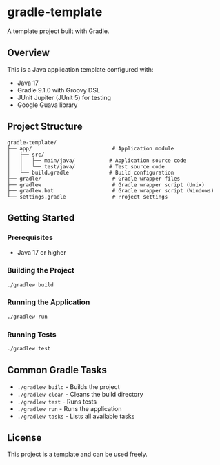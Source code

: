 # gradle-template

A template project built with Gradle.

## Overview

This is a Java application template configured with:
- Java 17
- Gradle 9.1.0 with Groovy DSL
- JUnit Jupiter (JUnit 5) for testing
- Google Guava library

## Project Structure

```
gradle-template/
├── app/                          # Application module
│   ├── src/
│   │   ├── main/java/           # Application source code
│   │   └── test/java/           # Test source code
│   └── build.gradle             # Build configuration
├── gradle/                       # Gradle wrapper files
├── gradlew                       # Gradle wrapper script (Unix)
├── gradlew.bat                   # Gradle wrapper script (Windows)
└── settings.gradle               # Project settings
```

## Getting Started

### Prerequisites

- Java 17 or higher

### Building the Project

```bash
./gradlew build
```

### Running the Application

```bash
./gradlew run
```

### Running Tests

```bash
./gradlew test
```

## Common Gradle Tasks

- `./gradlew build` - Builds the project
- `./gradlew clean` - Cleans the build directory
- `./gradlew test` - Runs tests
- `./gradlew run` - Runs the application
- `./gradlew tasks` - Lists all available tasks

## License

This project is a template and can be used freely.